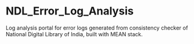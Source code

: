 # NDL_Error_Log_Analysis
Log analysis portal for error logs generated from consistency checker of National Digital Library of India, built with MEAN stack.
